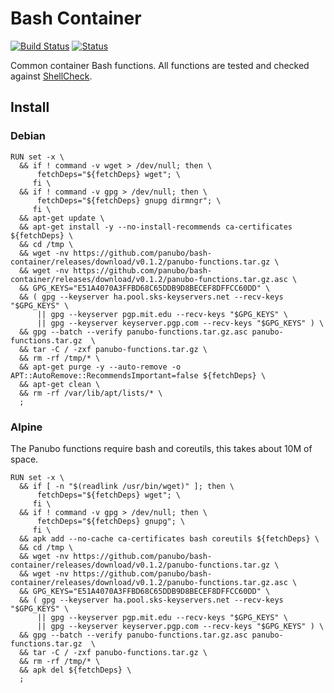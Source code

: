# Bash Container

[![Build Status](https://travis-ci.org/panubo/bash-container.svg?branch=master)](https://travis-ci.org/panubo/bash-container)
[![Status](https://img.shields.io/badge/status-BETA-yellow.svg)]()

Common container Bash functions. All functions are tested and checked against [ShellCheck](https://github.com/koalaman/shellcheck).

## Install

### Debian

```
RUN set -x \
  && if ! command -v wget > /dev/null; then \
      fetchDeps="${fetchDeps} wget"; \
     fi \
  && if ! command -v gpg > /dev/null; then \
      fetchDeps="${fetchDeps} gnupg dirmngr"; \
     fi \
  && apt-get update \
  && apt-get install -y --no-install-recommends ca-certificates ${fetchDeps} \
  && cd /tmp \
  && wget -nv https://github.com/panubo/bash-container/releases/download/v0.1.2/panubo-functions.tar.gz \
  && wget -nv https://github.com/panubo/bash-container/releases/download/v0.1.2/panubo-functions.tar.gz.asc \
  && GPG_KEYS="E51A4070A3FFBD68C65DDB9D8BECEF8DFFCC60DD" \
  && ( gpg --keyserver ha.pool.sks-keyservers.net --recv-keys "$GPG_KEYS" \
      || gpg --keyserver pgp.mit.edu --recv-keys "$GPG_KEYS" \
      || gpg --keyserver keyserver.pgp.com --recv-keys "$GPG_KEYS" ) \
  && gpg --batch --verify panubo-functions.tar.gz.asc panubo-functions.tar.gz  \
  && tar -C / -zxf panubo-functions.tar.gz \
  && rm -rf /tmp/* \
  && apt-get purge -y --auto-remove -o APT::AutoRemove::RecommendsImportant=false ${fetchDeps} \
  && apt-get clean \
  && rm -rf /var/lib/apt/lists/* \
  ;
```

### Alpine

The Panubo functions require bash and coreutils, this takes about 10M of space.

```
RUN set -x \
  && if [ -n "$(readlink /usr/bin/wget)" ]; then \
      fetchDeps="${fetchDeps} wget"; \
     fi \
  && if ! command -v gpg > /dev/null; then \
      fetchDeps="${fetchDeps} gnupg"; \
     fi \
  && apk add --no-cache ca-certificates bash coreutils ${fetchDeps} \
  && cd /tmp \
  && wget -nv https://github.com/panubo/bash-container/releases/download/v0.1.2/panubo-functions.tar.gz \
  && wget -nv https://github.com/panubo/bash-container/releases/download/v0.1.2/panubo-functions.tar.gz.asc \
  && GPG_KEYS="E51A4070A3FFBD68C65DDB9D8BECEF8DFFCC60DD" \
  && ( gpg --keyserver ha.pool.sks-keyservers.net --recv-keys "$GPG_KEYS" \
      || gpg --keyserver pgp.mit.edu --recv-keys "$GPG_KEYS" \
      || gpg --keyserver keyserver.pgp.com --recv-keys "$GPG_KEYS" ) \
  && gpg --batch --verify panubo-functions.tar.gz.asc panubo-functions.tar.gz  \
  && tar -C / -zxf panubo-functions.tar.gz \
  && rm -rf /tmp/* \
  && apk del ${fetchDeps} \
  ;
```
